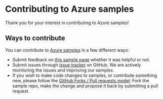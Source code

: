 # Contributing to Azure samples

Thank you for your interest in contributing to Azure samples!

## Ways to contribute

You can contribute to [Azure samples](https://github.com/Azure-Samples/sql-database-dotnet-manage-sql-virtual-network-rules) in a few different ways:

- Submit feedback on [this sample page](https://azure.microsoft.com/documentation/samples/sql-database-dotnet-manage-sql-virtual-network-rules/) whether it was helpful or not.  
- Submit issues through [issue tracker](https://github.com/Azure-Samples/sql-database-dotnet-manage-sql-virtual-network-rules/issues) on GitHub. We are actively monitoring the issues and improving our samples.
- If you wish to make code changes to samples, or contribute something new, please follow the [GitHub Forks / Pull requests model](https://help.github.com/articles/fork-a-repo/): Fork the sample repo, make the change and propose it back by submitting a pull request.
